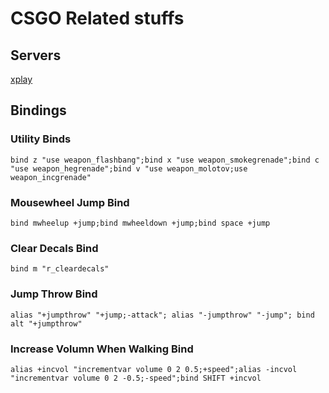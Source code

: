 # CSGO Related stuffs

## Servers

[xplay](https://xplay.gg)


## Bindings

### Utility Binds
```
bind z "use weapon_flashbang";bind x "use weapon_smokegrenade";bind c "use weapon_hegrenade";bind v "use weapon_molotov;use weapon_incgrenade"
```
### Mousewheel Jump Bind
```
bind mwheelup +jump;bind mwheeldown +jump;bind space +jump
```
### Clear Decals Bind
```
bind m "r_cleardecals"
```
### Jump Throw Bind
```
alias "+jumpthrow" "+jump;-attack"; alias "-jumpthrow" "-jump"; bind alt "+jumpthrow"
```
### Increase Volumn When Walking Bind
```
alias +incvol "incrementvar volume 0 2 0.5;+speed";alias -incvol "incrementvar volume 0 2 -0.5;-speed";bind SHIFT +incvol
```
